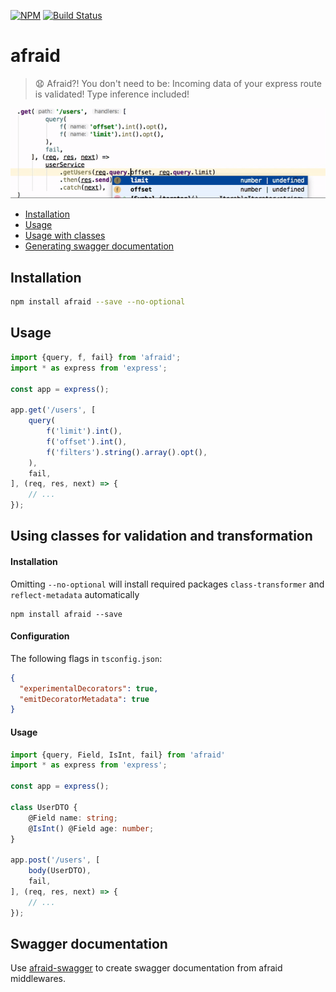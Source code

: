 [![NPM](https://img.shields.io/npm/v/afraid.svg)](https://www.npmjs.com/package/afraid)
[![Build Status](https://travis-ci.org/RobinBuschmann/afraid.svg?branch=master)](https://travis-ci.org/RobinBuschmann/afraid)

# afraid
> 😧 Afraid?! You don't need to be: Incoming data  of your express route is validated!
Type inference included!

![](https://github.com/RobinBuschmann/afraid/raw/master/demos/demo.gif)

 - [Installation](#installation)
 - [Usage](#usage)
 - [Usage with classes](#using-classes-for-validation-and-transformation)
 - [Generating swagger documentation](#swagger-documentation)

## Installation
```bash
npm install afraid --save --no-optional
```

## Usage
```typescript
import {query, f, fail} from 'afraid';
import * as express from 'express';

const app = express();

app.get('/users', [
    query(
        f('limit').int(),
        f('offset').int(),
        f('filters').string().array().opt(),
    ),
    fail,
], (req, res, next) => {
    // ...
});
```

## Using classes for validation and transformation

#### Installation
Omitting `--no-optional` will install required packages `class-transformer` and `reflect-metadata` automatically
```
npm install afraid --save 
```
#### Configuration
The following flags in `tsconfig.json`:
```json
{
  "experimentalDecorators": true,
  "emitDecoratorMetadata": true
}
```

#### Usage
```typescript
import {query, Field, IsInt, fail} from 'afraid'
import * as express from 'express';

const app = express();

class UserDTO {
    @Field name: string;
    @IsInt() @Field age: number;
}

app.post('/users', [
    body(UserDTO),
    fail,
], (req, res, next) => {
    // ...
});
```

## Swagger documentation
Use [afraid-swagger](https://github.com/RobinBuschmann/afraid-swagger) to create swagger documentation from afraid 
middlewares.